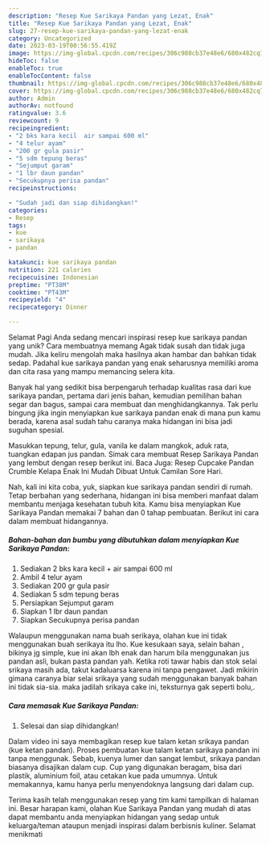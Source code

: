 ```yaml
---
description: "Resep Kue Sarikaya Pandan yang Lezat, Enak"
title: "Resep Kue Sarikaya Pandan yang Lezat, Enak"
slug: 27-resep-kue-sarikaya-pandan-yang-lezat-enak
category: Uncategorized
date: 2023-03-19T00:56:55.419Z
image: https://img-global.cpcdn.com/recipes/306c988cb37e48e6/680x482cq70/kue-sarikaya-pandan-foto-resep-utama.jpg
hideToc: false
enableToc: true
enableTocContent: false
thumbnail: https://img-global.cpcdn.com/recipes/306c988cb37e48e6/680x482cq70/kue-sarikaya-pandan-foto-resep-utama.jpg
cover: https://img-global.cpcdn.com/recipes/306c988cb37e48e6/680x482cq70/kue-sarikaya-pandan-foto-resep-utama.jpg
author: Admin
authorAv: notfound
ratingvalue: 3.6
reviewcount: 9
recipeingredient:
- "2 bks kara kecil  air sampai 600 ml"
- "4 telur ayam"
- "200 gr gula pasir"
- "5 sdm tepung beras"
- "Sejumput garam"
- "1 lbr daun pandan"
- "Secukupnya perisa pandan"
recipeinstructions:

- "Sudah jadi dan siap dihidangkan!"
categories:
- Resep
tags:
- kue
- sarikaya
- pandan

katakunci: kue sarikaya pandan 
nutrition: 221 calories
recipecuisine: Indonesian
preptime: "PT38M"
cooktime: "PT43M"
recipeyield: "4"
recipecategory: Dinner

---
```



Selamat Pagi Anda sedang mencari inspirasi resep kue sarikaya pandan yang unik? Cara membuatnya memang Agak tidak susah dan tidak juga mudah. Jika keliru mengolah maka hasilnya akan hambar dan bahkan tidak sedap. Padahal kue sarikaya pandan yang enak seharusnya memiliki aroma dan cita rasa yang mampu memancing selera kita.


Banyak hal yang sedikit bisa berpengaruh terhadap kualitas rasa dari kue sarikaya pandan, pertama dari jenis bahan, kemudian pemilihan bahan segar dan bagus, sampai cara membuat dan menghidangkannya. Tak perlu bingung jika ingin menyiapkan kue sarikaya pandan enak di mana pun kamu berada, karena asal sudah tahu caranya maka hidangan ini bisa jadi suguhan spesial.

Masukkan tepung, telur, gula, vanila ke dalam mangkok, aduk rata, tuangkan edapan jus pandan. Simak cara membuat Resep Sarikaya Pandan yang lembut dengan resep berikut ini. Baca Juga: Resep Cupcake Pandan Crumble Kelapa Enak Ini Mudah Dibuat Untuk Camilan Sore Hari.


Nah, kali ini kita coba, yuk, siapkan kue sarikaya pandan sendiri di rumah. Tetap berbahan yang sederhana, hidangan ini bisa memberi manfaat dalam membantu menjaga kesehatan tubuh kita. Kamu bisa menyiapkan Kue Sarikaya Pandan memakai 7 bahan dan 0 tahap pembuatan. Berikut ini cara dalam membuat hidangannya.

<!--inarticleads1-->

##### Bahan-bahan dan bumbu yang dibutuhkan dalam menyiapkan Kue Sarikaya Pandan:

1. Sediakan 2 bks kara kecil + air sampai 600 ml
1. Ambil 4 telur ayam
1. Sediakan 200 gr gula pasir
1. Sediakan 5 sdm tepung beras
1. Persiapkan Sejumput garam
1. Siapkan 1 lbr daun pandan
1. Siapkan Secukupnya perisa pandan


Walaupun menggunakan nama buah serikaya, olahan kue ini tidak menggunakan buah serikaya itu lho. Kue kesukaan saya, selain bahan , bikinya jg simple, kue ini akan lbh enak dan harum bila menggunakan jus pandan asli, bukan pasta pandan yah. Ketika roti tawar habis dan stok selai srikaya masih ada, takut kadaluarsa karena ini tanpa pengawet. Jadi mikirin gimana caranya biar selai srikaya yang sudah menggunakan banyak bahan ini tidak sia-sia. maka jadilah srikaya cake ini, teksturnya gak seperti bolu,. 

<!--inarticleads2-->

##### Cara memasak Kue Sarikaya Pandan:


1. Selesai dan siap dihidangkan!

Dalam video ini saya membagikan resep kue talam ketan srikaya pandan (kue ketan pandan). Proses pembuatan kue talam ketan sarikaya pandan ini tanpa menggunak. Sebab, kuenya lumer dan sangat lembut, srikaya pandan biasanya disajikan dalam cup. Cup yang digunakan beragam, bisa dari plastik, aluminium foil, atau cetakan kue pada umumnya. Untuk memakannya, kamu hanya perlu menyendoknya langsung dari dalam cup. 

Terima kasih telah menggunakan resep yang tim kami tampilkan di halaman ini. Besar harapan kami, olahan Kue Sarikaya Pandan yang mudah di atas dapat membantu anda menyiapkan hidangan yang sedap untuk keluarga/teman ataupun menjadi inspirasi dalam berbisnis kuliner. Selamat menikmati
